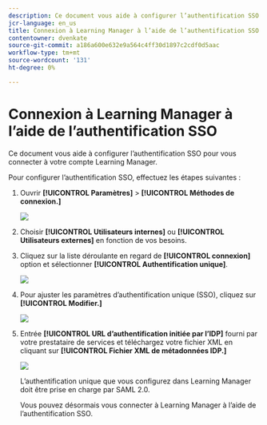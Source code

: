 ```yaml
---
description: Ce document vous aide à configurer l’authentification SSO pour vous connecter à votre compte Learning Manager.
jcr-language: en_us
title: Connexion à Learning Manager à l’aide de l’authentification SSO
contentowner: dvenkate
source-git-commit: a186a600e632e9a564c4ff30d1897c2cdf0d5aac
workflow-type: tm+mt
source-wordcount: '131'
ht-degree: 0%

---
```




# Connexion à Learning Manager à l’aide de l’authentification SSO

Ce document vous aide à configurer l’authentification SSO pour vous connecter à votre compte Learning Manager.

Pour configurer l’authentification SSO, effectuez les étapes suivantes :

1. Ouvrir **[!UICONTROL Paramètres]** > **[!UICONTROL Méthodes de connexion.]**

   ![](assets/login-methods.png)

1. Choisir **[!UICONTROL Utilisateurs internes]** ou **[!UICONTROL Utilisateurs externes]** en fonction de vos besoins.
1. Cliquez sur la liste déroulante en regard de  **[!UICONTROL connexion]** option et sélectionner **[!UICONTROL Authentification unique]**.

   ![](assets/single-sign-on.png)

1. Pour ajuster les paramètres d’authentification unique (SSO), cliquez sur  **[!UICONTROL Modifier.]**

   ![](assets/change.png)

1. Entrée  **[!UICONTROL URL d’authentification initiée par l’IDP]** fourni par votre prestataire de services et téléchargez votre fichier XML en cliquant sur **[!UICONTROL Fichier XML de métadonnées IDP.]**

   ![](assets/sso-configuration.png)

   L’authentification unique que vous configurez dans Learning Manager doit être prise en charge par SAML 2.0.

   Vous pouvez désormais vous connecter à Learning Manager à l’aide de l’authentification SSO.

